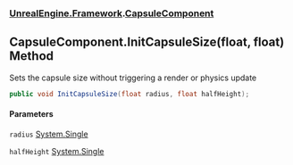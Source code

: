 ### [UnrealEngine.Framework](UnrealEngine_Framework.md 'UnrealEngine.Framework').[CapsuleComponent](CapsuleComponent.md 'UnrealEngine.Framework.CapsuleComponent')
## CapsuleComponent.InitCapsuleSize(float, float) Method
Sets the capsule size without triggering a render or physics update  
```csharp
public void InitCapsuleSize(float radius, float halfHeight);
```
#### Parameters
<a name='UnrealEngine_Framework_CapsuleComponent_InitCapsuleSize(float_float)_radius'></a>
`radius` [System.Single](https://docs.microsoft.com/en-us/dotnet/api/System.Single 'System.Single')  
  
<a name='UnrealEngine_Framework_CapsuleComponent_InitCapsuleSize(float_float)_halfHeight'></a>
`halfHeight` [System.Single](https://docs.microsoft.com/en-us/dotnet/api/System.Single 'System.Single')  
  
